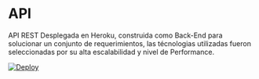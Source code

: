
# API 

API REST Desplegada en Heroku, construida como Back-End para solucionar un conjunto de requerimientos, las técnologias utilizadas fueron seleccionadas por su alta escalabilidad y nivel de Performance.

[![Deploy](https://www.herokucdn.com/deploy/button.png)](https://heroku.com/deploy?template=https://github.com/p-jacobo2012240/API)
